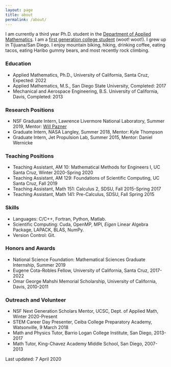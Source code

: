```yaml
---
layout: page
title: about
permalink: /about/
---
```


I am currently a third year Ph.D. student in the [Department of Applied Mathematics](https://www.soe.ucsc.edu/departments/applied-mathematics). I am a [first generation college student](https://firstgen.ucsc.edu) (woot! woot!). I grew up in Tijuana/San Diego. I enjoy mountain biking, hiking, drinking coffee, eating tacos, eating Haribo gummy bears, and most recently rock climbing.

### Education
- Applied Mathematics, Ph.D., University of California, Santa Cruz, Expected: 2022
- Applied Mathematics, M.S., San Diego State University, Completed: 2017
- Mechanical and Aerospace Engineering, B.S. University of California, Davis, Completed: 2013

### Research Positions
- NSF Graduate Intern, Lawrence Livermore National Laboratory, Summer 2019, Mentor: [Will Pazner](https://pazner.github.io)
- Graduate Intern, NASA Langley, Summer 2018, Mentor: Kyle Thompson
- Graduate Intern, Jet Propulsion Lab, Summer 2015, Mentor: Daniel Wernicke

### Teaching Positions
- Teaching Assistant, AM 10: Mathematical Methods for Engineers I, UC Santa Cruz, Winter 2020-Spring 2020
- Teaching Assistant, AM 129: Foundations of Scientific Computing, UC Santa Cruz, Fall 2019
- Teaching Assistant, Math 151: Calculus 2, SDSU, Fall 2015-Spring 2017
- Teaching Assistant, Math 141: Pre-Calculus, SDSU, Fall Spring 2015

### Skills
- Languages: C/C++, Fortran, Python, Matlab.
- Scientific Computing: Cuda, OpenMP, MPI, *Eigen* Linear Algebra Package, LAPACK, BLAS, NumPy.
- Version Control: Git.

### Honors and Awards
- National Science Foundation: Mathematical Sciences Graduate Internship, Summer 2019
- Eugene Cota-Robles Fellow, University of California, Santa Cruz, 2017-2022
- Omar George Mahshi Memorial Scholarship, University of California, Davis, 2010-2011

### Outreach and Volunteer
- NSF Next Generation Scholars Mentor, UCSC, Dept. of Applied Math, Winter 2020-Present
- STEM Career Day Presenter, Ceiba College Preparatory Academy, Watsonville, 9 March 2018
- Math and Physics Tutor, Barrio Logan College Institute, San Diego, 2013-2017
- Math Tutor, King-Chavez Academy Middle School, San Diego, 2007-2013

Last updated: 7 April 2020